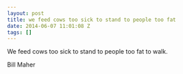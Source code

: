 ```yaml
---
layout: post
title: we feed cows too sick to stand to people too fat
date: 2014-06-07 11:01:08 Z
tags: []
---
```

We feed cows too sick to stand to people too fat to walk.

Bill Maher

